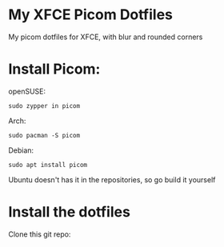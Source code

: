 # My XFCE Picom Dotfiles

My picom dotfiles for XFCE, with blur and rounded corners

# Install Picom:

openSUSE:
```
sudo zypper in picom
```
Arch:
```
sudo pacman -S picom

```
Debian:

```
sudo apt install picom
```
Ubuntu doesn't has it in the repositories, so go build it yourself

# Install the dotfiles

Clone this git repo:
